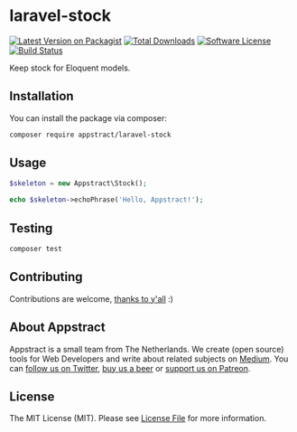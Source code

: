 # laravel-stock

[![Latest Version on Packagist](https://img.shields.io/packagist/v/appstract/laravel-stock.svg?style=flat-square)](https://packagist.org/packages/appstract/:package_name)
[![Total Downloads](https://img.shields.io/packagist/dt/appstract/laravel-stock.svg?style=flat-square)](https://packagist.org/packages/appstract/:package_name)
[![Software License](https://img.shields.io/badge/license-MIT-brightgreen.svg?style=flat-square)](LICENSE.md)
[![Build Status](https://img.shields.io/travis/appstract/laravel-stock/master.svg?style=flat-square)](https://travis-ci.org/appstract/:package_name)

Keep stock for Eloquent models.

## Installation

You can install the package via composer:

``` bash
composer require appstract/laravel-stock
```

## Usage

``` php
$skeleton = new Appstract\Stock();

echo $skeleton->echoPhrase('Hello, Appstract!');
```

## Testing

``` bash
composer test
```

## Contributing

Contributions are welcome, [thanks to y'all](https://github.com/appstract/laravel-stock/graphs/contributors) :)

## About Appstract

Appstract is a small team from The Netherlands. We create (open source) tools for Web Developers and write about related subjects on [Medium](https://medium.com/appstract). You can [follow us on Twitter](https://twitter.com/appstractnl), [buy us a beer](https://www.paypal.me/appstract/10) or [support us on Patreon](https://www.patreon.com/appstract).

## License

The MIT License (MIT). Please see [License File](LICENSE.md) for more information.
